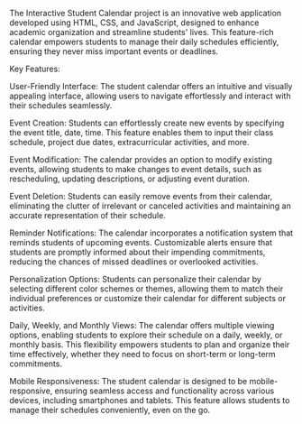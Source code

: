 The Interactive Student Calendar project is an innovative web application developed using HTML, CSS, and JavaScript, designed to enhance academic organization and streamline students' lives. This feature-rich calendar empowers students to manage their daily schedules efficiently, ensuring they never miss important events or deadlines.

Key Features:

User-Friendly Interface: The student calendar offers an intuitive and visually appealing interface, allowing users to navigate effortlessly and interact with their schedules seamlessly.

Event Creation: Students can effortlessly create new events by specifying the event title, date, time. This feature enables them to input their class schedule, project due dates, extracurricular activities, and more.

Event Modification: The calendar provides an option to modify existing events, allowing students to make changes to event details, such as rescheduling, updating descriptions, or adjusting event duration.

Event Deletion: Students can easily remove events from their calendar, eliminating the clutter of irrelevant or canceled activities and maintaining an accurate representation of their schedule.

Reminder Notifications: The calendar incorporates a notification system that reminds students of upcoming events. Customizable alerts ensure that students are promptly informed about their impending commitments, reducing the chances of missed deadlines or overlooked activities.

Personalization Options: Students can personalize their calendar by selecting different color schemes or themes, allowing them to match their individual preferences or customize their calendar for different subjects or activities.

Daily, Weekly, and Monthly Views: The calendar offers multiple viewing options, enabling students to explore their schedule on a daily, weekly, or monthly basis. This flexibility empowers students to plan and organize their time effectively, whether they need to focus on short-term or long-term commitments.

Mobile Responsiveness: The student calendar is designed to be mobile-responsive, ensuring seamless access and functionality across various devices, including smartphones and tablets. This feature allows students to manage their schedules conveniently, even on the go.
